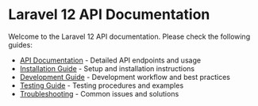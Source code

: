 # Laravel 12 API Documentation

Welcome to the Laravel 12 API documentation. Please check the following guides:

- [API Documentation](./api.md) - Detailed API endpoints and usage
- [Installation Guide](./installation.md) - Setup and installation instructions
- [Development Guide](./development.md) - Development workflow and best practices
- [Testing Guide](./testing.md) - Testing procedures and examples
- [Troubleshooting](./troubleshooting.md) - Common issues and solutions

